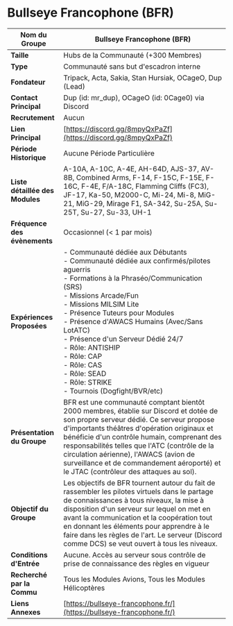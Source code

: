 # Bullseye Francophone (BFR)

| **Nom du Groupe**       | Bullseye Francophone (BFR)           |
|-------------------------|-------------------------------------|
| **Taille**              | Hubs de la Communauté (+300 Membres) |
| **Type**                | Communauté sans but d'escadron interne |
| **Fondateur**           | Tripack, Acta, Sakia, Stan Hursiak, OCageO, Dup (Lead) |
| **Contact Principal**   | Dup (id: mr_dup), OCageO (id: 0Cage0) via Discord |
| **Recrutement**         | Aucun                              |
| **Lien Principal**      | [https://discord.gg/8mpyQxPaZf](https://discord.gg/8mpyQxPaZf) |
| **Période Historique**  | Aucune Période Particulière        |
| **Liste détaillée des Modules** | A-10A, A-10C, A-4E, AH-64D, AJS-37, AV-8B, Combined Arms, F-14, F-15C, F-15E, F-16C, F-4E, F/A-18C, Flamming Cliffs (FC3), JF-17, Ka-50, M2000-C, Mi-24, Mi-8, MiG-21, MiG-29, Mirage F1, SA-342, Su-25A, Su-25T, Su-27, Su-33, UH-1 |
| **Fréquence des évènements** | Occasionnel (< 1 par mois)         |
| **Expériences Proposées** | - Communauté dédiée aux Débutants <br> - Communauté dédiée aux confirmés/pilotes aguerris <br> - Formations à la Phraséo/Communication (SRS) <br> - Missions Arcade/Fun <br> - Missions MILSIM Lite <br> - Présence Tuteurs pour Modules <br> - Présence d'AWACS Humains (Avec/Sans LotATC) <br> - Présence d'un Serveur Dédié 24/7 <br> - Rôle: ANTISHIP <br> - Rôle: CAP <br> - Rôle: CAS <br> - Rôle: SEAD <br> - Rôle: STRIKE <br> - Tournois (Dogfight/BVR/etc) |
| **Présentation du Groupe** | BFR est une communauté comptant bientôt 2000 membres, établie sur Discord et dotée de son propre serveur dédié. Ce serveur propose d'importants théâtres d'opération originaux et bénéficie d'un contrôle humain, comprenant des responsabilités telles que l'ATC (contrôle de la circulation aérienne), l'AWACS (avion de surveillance et de commandement aéroporté) et le JTAC (contrôleur des attaques au sol). |
| **Objectif du Groupe**  | Les objectifs de BFR tournent autour du fait de rassembler les pilotes virtuels dans le partage de connaissances à tous niveaux, la mise à disposition d'un serveur sur lequel on met en avant la communication et la coopération tout en donnant les éléments pour apprendre à le faire dans les règles de l'art. Le serveur (Discord comme DCS) se veut ouvert à tous les niveaux. |
| **Conditions d'Entrée** | Aucune. Accès au serveur sous contrôle de prise de connaissance des règles en vigueur |
| **Recherché par la Commu** | Tous les Modules Avions, Tous les Modules Hélicoptères |
| **Liens Annexes**       | [https://bullseye-francophone.fr/](https://bullseye-francophone.fr/) |
